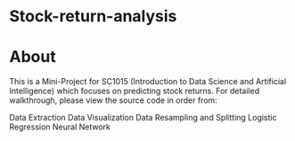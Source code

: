 # Stock-return-analysis
# About
This is a Mini-Project for SC1015 (Introduction to Data Science and Artificial Intelligence) which focuses on predicting stock returns. For detailed walkthrough, please view the source code in order from:

Data Extraction
Data Visualization
Data Resampling and Splitting
Logistic Regression
Neural Network
